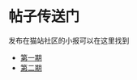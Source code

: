 # 帖子传送门

发布在猫站社区的小报可以在这里找到

- [第一期](https://shequ.codemao.cn/wiki/forum/1634439)
- [第二期](https://shequ.codemao.cn/community/1634550)
